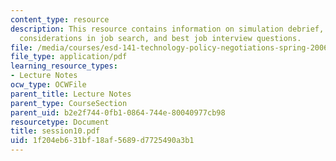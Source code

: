 ```yaml
---
content_type: resource
description: This resource contains information on simulation debrief, additional
  considerations in job search, and best job interview questions.
file: /media/courses/esd-141-technology-policy-negotiations-spring-2006/1f204eb631bf18af5689d7725490a3b1_session10.pdf
file_type: application/pdf
learning_resource_types:
- Lecture Notes
ocw_type: OCWFile
parent_title: Lecture Notes
parent_type: CourseSection
parent_uid: b2e2f744-0fb1-0864-744e-80040977cb98
resourcetype: Document
title: session10.pdf
uid: 1f204eb6-31bf-18af-5689-d7725490a3b1
---
```

